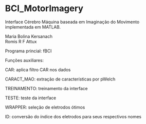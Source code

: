 # BCI_MotorImagery
Interface Cérebro Máquina baseada em Imaginação do Movimento implementada em MATLAB.
   
Maria Bolina Kersanach                        
Romis R F Attux                           
                                                                        
Programa princial: fBCI

Funções auxiliares:

CAR: aplica filtro CAR nos dados

CARACT_MAO: extração de características por pWelch

TREINAMENTO: treinamento da interface

TESTE: teste da interface

WRAPPER: seleção de eletrodos ótimos

ID: conversão do índice dos eletrodos para seus respectivos nomes


